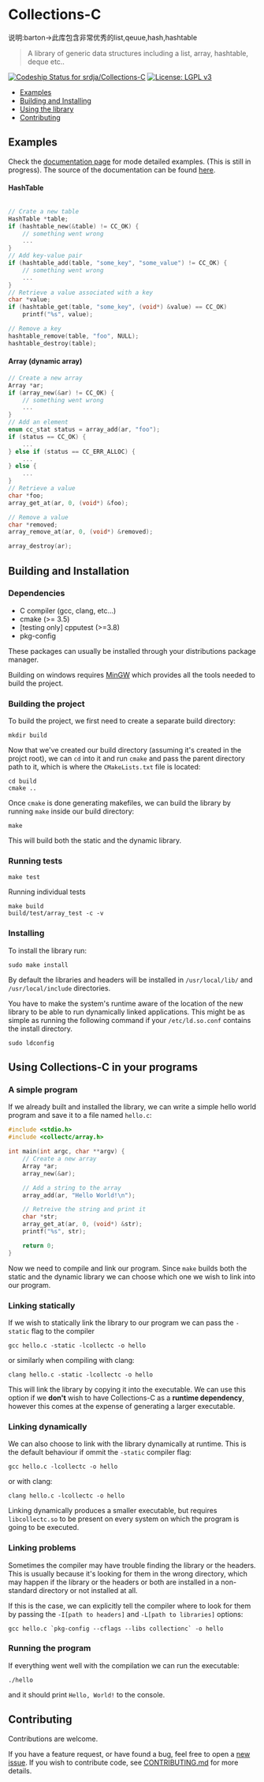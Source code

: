 Collections-C 
=============
说明:barton->此库包含非常优秀的list,qeuue,hash,hashtable
> A library of generic data structures including a list, array, hashtable, deque etc..

[![Codeship Status for srdja/Collections-C](https://app.codeship.com/projects/493e5560-6064-0137-ef52-72c4cd7e8b98/status?branch=master)](https://app.codeship.com/projects/344074)
[![License: LGPL v3](https://img.shields.io/badge/License-LGPL%20v3-blue.svg)](http://www.gnu.org/licenses/lgpl-3.0)

- [Examples](#examples)
- [Building and Installing](#building-and-installation)
- [Using the library](#using-collections-c-in-your-programs)
- [Contributing](#contributing)

## Examples
Check the [documentation page](https://srdja.github.io/Collections-C/) for mode detailed examples. (This is still in progress).
The source of the documentation can be found [here](https://github.com/srdja/cc-doc-slate).

#### HashTable
```c

// Crate a new table
HashTable *table;
if (hashtable_new(&table) != CC_OK) {
    // something went wrong
    ...
}
// Add key-value pair
if (hashtable_add(table, "some_key", "some_value") != CC_OK) {
    // something went wrong
    ...
}
// Retrieve a value associated with a key
char *value;
if (hashtable_get(table, "some_key", (void*) &value) == CC_OK)
    printf("%s", value);

// Remove a key
hashtable_remove(table, "foo", NULL);
hashtable_destroy(table);
```
#### Array (dynamic array)
```c
// Create a new array
Array *ar;
if (array_new(&ar) != CC_OK) {
    // something went wrong
    ...
}
// Add an element
enum cc_stat status = array_add(ar, "foo");
if (status == CC_OK) {
    ...
} else if (status == CC_ERR_ALLOC) {
    ...
} else {
    ...
}
// Retrieve a value
char *foo;
array_get_at(ar, 0, (void*) &foo);

// Remove a value
char *removed;
array_remove_at(ar, 0, (void*) &removed);

array_destroy(ar);
```
## Building and Installation

### Dependencies

- C compiler (gcc, clang, etc...)
- cmake (>= 3.5)
- [testing only] cpputest (>=3.8)
- pkg-config

These packages can usually be installed through your distributions package manager.

Building on windows requires [MinGW](http://mingw.org) which provides all the tools needed to build the project.

### Building the project

To build the project, we first need to create a separate build directory:

```
mkdir build
```

Now that we've created our build directory (assuming it's created in the projct root), we can `cd` into it and run `cmake` and pass the parent directory path to it, which is where the `CMakeLists.txt` file is located:

```
cd build
cmake ..
```

Once `cmake` is done generating makefiles, we can build the library by running `make` inside our build directory:

```
make
```
This will build both the static and the dynamic library.

### Running tests

```
make test
```

Running individual tests
```
make build
build/test/array_test -c -v
```
### Installing

To install the library run:
```
sudo make install
```
By default the libraries and headers will be installed in `/usr/local/lib/` and `/usr/local/include` directories.

You have to make the system's runtime aware of the location of the new library to be able to run dynamically linked applications.
This might be as simple as running the following command if your `/etc/ld.so.conf` contains the install directory.
```
sudo ldconfig
```

## Using Collections-C in your programs

### A simple program
If we already built and installed the library, we can write a simple hello world program and save it to a file named `hello.c`:

```c
#include <stdio.h>
#include <collectc/array.h>

int main(int argc, char **argv) {
    // Create a new array
    Array *ar;
    array_new(&ar);

    // Add a string to the array
    array_add(ar, "Hello World!\n");

    // Retreive the string and print it
    char *str;
    array_get_at(ar, 0, (void*) &str);
    printf("%s", str);

    return 0;
}
```

Now we need to compile and link our program. Since `make` builds both the static and the dynamic library we can choose which one we wish to link into our program.

### Linking statically

If we wish to statically link the library to our program we can pass the `-static` flag to the compiler

```
gcc hello.c -static -lcollectc -o hello
```


or similarly when compiling with clang:
```
clang hello.c -static -lcollectc -o hello
```

This will link the library by copying it into the executable. We can use this option if we **don't** wish to have Collections-C as a **runtime dependency**, however this comes at the expense of generating a larger executable.

### Linking dynamically

We can also choose to link with the library dynamically at runtime. This is the default behaviour if ommit the `-static` compiler flag:

```
gcc hello.c -lcollectc -o hello
```

or with clang:

```
clang hello.c -lcollectc -o hello
```

Linking dynamically produces a smaller executable, but requires `libcollectc.so` to be present on every system on which the program is going to be executed.

### Linking problems

Sometimes the compiler may have trouble finding the library or the headers. This is usually because it's looking for them in the wrong directory, which may happen if the library or the headers or both are installed in a non-standard directory or not installed at all.

If this is the case, we can explicitly tell the compiler where to look for them by passing the `-I[path to headers]` and `-L[path to libraries]` options:

```
gcc hello.c `pkg-config --cflags --libs collectionc` -o hello
```

### Running the program

If everything went well with the compilation we can run the executable:

```
./hello
```

and it should print `Hello, World!` to the console.

## Contributing

Contributions are welcome.

If you have a feature request, or have found a bug, feel free to open a [new issue](https://github.com/srdja/Collections-C/issues/new). If you wish to contribute code, see [CONTRIBUTING.md](https://github.com/srdja/Collections-C/blob/master/CONTRIBUTING.md) for more details.
